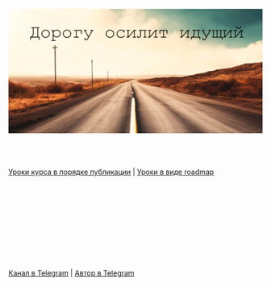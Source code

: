![](./common_files/main_header.png)

\
\
\
[Уроки курса в порядке публикации](./course.md) | [Уроки в виде roadmap](./roadmap.md)

\
\
\
\
\
\
\
\
\
\
[Канал в Telegram](https://t.me/+relA0-qlUYAxZjI6) | [Автор в Telegram](https://t.me/ironicMotherfucker)
